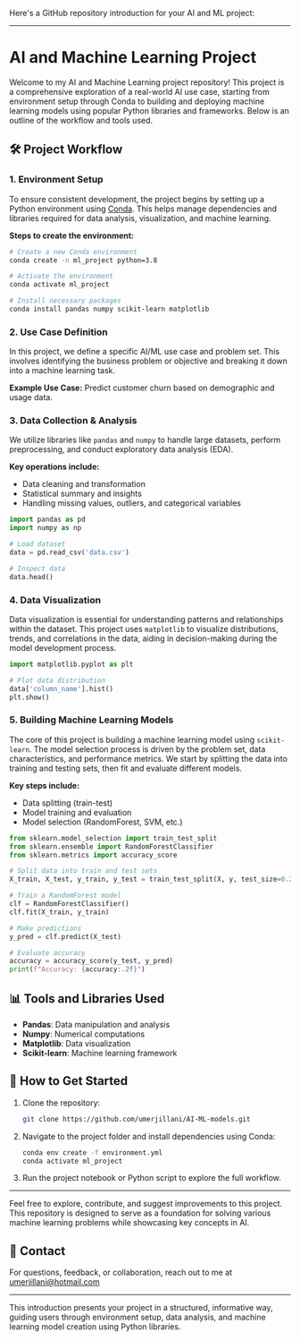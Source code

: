 Here's a GitHub repository introduction for your AI and ML project:

---

# AI and Machine Learning Project

Welcome to my AI and Machine Learning project repository! This project is a comprehensive exploration of a real-world AI use case, starting from environment setup through Conda to building and deploying machine learning models using popular Python libraries and frameworks. Below is an outline of the workflow and tools used.

## 🛠️ Project Workflow

### 1. Environment Setup
To ensure consistent development, the project begins by setting up a Python environment using [Conda](https://docs.conda.io/). This helps manage dependencies and libraries required for data analysis, visualization, and machine learning.

**Steps to create the environment:**
```bash
# Create a new Conda environment
conda create -n ml_project python=3.8

# Activate the environment
conda activate ml_project

# Install necessary packages
conda install pandas numpy scikit-learn matplotlib
```

### 2. Use Case Definition
In this project, we define a specific AI/ML use case and problem set. This involves identifying the business problem or objective and breaking it down into a machine learning task. 

**Example Use Case:** Predict customer churn based on demographic and usage data.

### 3. Data Collection & Analysis
We utilize libraries like `pandas` and `numpy` to handle large datasets, perform preprocessing, and conduct exploratory data analysis (EDA). 

**Key operations include:**
- Data cleaning and transformation
- Statistical summary and insights
- Handling missing values, outliers, and categorical variables

```python
import pandas as pd
import numpy as np

# Load dataset
data = pd.read_csv('data.csv')

# Inspect data
data.head()
```

### 4. Data Visualization
Data visualization is essential for understanding patterns and relationships within the dataset. This project uses `matplotlib` to visualize distributions, trends, and correlations in the data, aiding in decision-making during the model development process.

```python
import matplotlib.pyplot as plt

# Plot data distribution
data['column_name'].hist()
plt.show()
```

### 5. Building Machine Learning Models
The core of this project is building a machine learning model using `scikit-learn`. The model selection process is driven by the problem set, data characteristics, and performance metrics. We start by splitting the data into training and testing sets, then fit and evaluate different models.

**Key steps include:**
- Data splitting (train-test)
- Model training and evaluation
- Model selection (RandomForest, SVM, etc.)

```python
from sklearn.model_selection import train_test_split
from sklearn.ensemble import RandomForestClassifier
from sklearn.metrics import accuracy_score

# Split data into train and test sets
X_train, X_test, y_train, y_test = train_test_split(X, y, test_size=0.2, random_state=42)

# Train a RandomForest model
clf = RandomForestClassifier()
clf.fit(X_train, y_train)

# Make predictions
y_pred = clf.predict(X_test)

# Evaluate accuracy
accuracy = accuracy_score(y_test, y_pred)
print(f"Accuracy: {accuracy:.2f}")
```

## 📊 Tools and Libraries Used
- **Pandas**: Data manipulation and analysis
- **Numpy**: Numerical computations
- **Matplotlib**: Data visualization
- **Scikit-learn**: Machine learning framework

## 🚀 How to Get Started
1. Clone the repository:  
   ```bash
   git clone https://github.com/umerjillani/AI-ML-models.git
   ```
2. Navigate to the project folder and install dependencies using Conda:
   ```bash
   conda env create -f environment.yml
   conda activate ml_project
   ```

3. Run the project notebook or Python script to explore the full workflow.

---

Feel free to explore, contribute, and suggest improvements to this project. This repository is designed to serve as a foundation for solving various machine learning problems while showcasing key concepts in AI.

## 📧 Contact
For questions, feedback, or collaboration, reach out to me at umerjillani@hotmail.com

---

This introduction presents your project in a structured, informative way, guiding users through environment setup, data analysis, and machine learning model creation using Python libraries.
